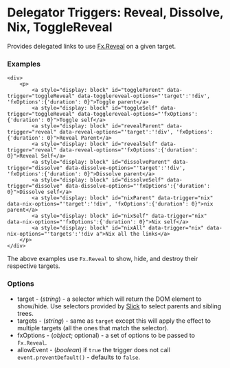 Delegator Triggers: Reveal, Dissolve, Nix, ToggleReveal
=======================

Provides delegated links to use [Fx.Reveal](http://mootools.net/docs/more/Fx/Fx.Reveal) on a given target.

### Examples

	<div>
		<p>
			<a style="display: block" id="toggleParent" data-trigger="toggleReveal" data-togglereveal-options="'target':'!div', 'fxOptions':{'duration': 0}">Toggle parent</a>
			<a style="display: block" id="toggleSelf" data-trigger="toggleReveal" data-togglereveal-options="'fxOptions':{'duration': 0}">Toggle self</a>
			<a style="display: block" id="revealParent" data-trigger="reveal" data-reveal-options="'target':'!div', 'fxOptions':{'duration': 0}">Reveal Parent</a>
			<a style="display: block" id="revealSelf" data-trigger="reveal" data-reveal-options="'fxOptions':{'duration': 0}">Reveal Self</a>
			<a style="display: block" id="dissolveParent" data-trigger="dissolve" data-dissolve-options="'target':'!div', 'fxOptions':{'duration': 0}">Dissolve parent</a>
			<a style="display: block" id="dissolveSelf" data-trigger="dissolve" data-dissolve-options="'fxOptions':{'duration': 0}">Dissolve self</a>
			<a style="display: block" id="nixParent" data-trigger="nix" data-nix-options="'target':'!div', 'fxOptions':{'duration': 0}">nix parent</a>
			<a style="display: block" id="nixSelf" data-trigger="nix" data-nix-options="'fxOptions':{'duration': 0}">Nix self</a>
			<a style="display: block" id="nixAll" data-trigger="nix" data-nix-options="'targets':'!div a">Nix all the links</a>
		</p>
	</div>

The above examples use `Fx.Reveal` to show, hide, and destroy their respective targets.

### Options

* target - (*string*) - a selector which will return the DOM element to show/hide. Use selectors provided by [Slick](https://github.com/mootools/slick) to select parents and sibling trees.
* targets - (*string*) - same as `target` except this will apply the effect to multiple targets (all the ones that match the selector).
* fxOptions - (*object*; optional) - a set of options to be passed to `Fx.Reveal`.
* allowEvent - (*boolean*) if `true` the trigger does not call `event.preventDefault()` - defaults to `false`.
